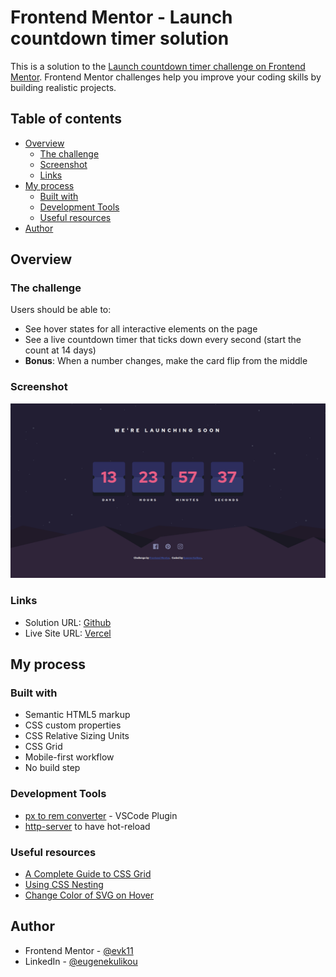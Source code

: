 # Frontend Mentor - Launch countdown timer solution

This is a solution to the [Launch countdown timer challenge on Frontend Mentor](https://www.frontendmentor.io/challenges/launch-countdown-timer-N0XkGfyz-). Frontend Mentor challenges help you improve your coding skills by building realistic projects.

## Table of contents

- [Overview](#overview)
  - [The challenge](#the-challenge)
  - [Screenshot](#screenshot)
  - [Links](#links)
- [My process](#my-process)
  - [Built with](#built-with)
  - [Development Tools](#development-tools)
  - [Useful resources](#useful-resources)
- [Author](#author)

## Overview

### The challenge

Users should be able to:

- See hover states for all interactive elements on the page
- See a live countdown timer that ticks down every second (start the count at 14 days)
- **Bonus**: When a number changes, make the card flip from the middle

### Screenshot

![](./screenshot.png)

### Links

- Solution URL: [Github](https://github.com/evk11/launch-countdown-timer-fem-challenge)
- Live Site URL: [Vercel](https://launch-countdown-timer-fem-challenge.vercel.app/)

## My process

### Built with

- Semantic HTML5 markup
- CSS custom properties
- CSS Relative Sizing Units
- CSS Grid
- Mobile-first workflow
- No build step

### Development Tools

- [px to rem converter](https://marketplace.visualstudio.com/items?itemName=sainoba.px-to-rem) - VSCode Plugin
- [http-server](https://www.npmjs.com/package/http-server) to have hot-reload

### Useful resources

- [A Complete Guide to CSS Grid](https://css-tricks.com/snippets/css/complete-guide-grid/)
- [Using CSS Nesting](https://developer.mozilla.org/en-US/docs/Web/CSS/CSS_nesting/Using_CSS_nesting)
- [Change Color of SVG on Hover](https://css-tricks.com/change-color-of-svg-on-hover/)

## Author

- Frontend Mentor - [@evk11](https://www.frontendmentor.io/profile/evk11)
- LinkedIn - [@eugenekulikou](https://www.linkedin.com/in/eugenekulikou/)
